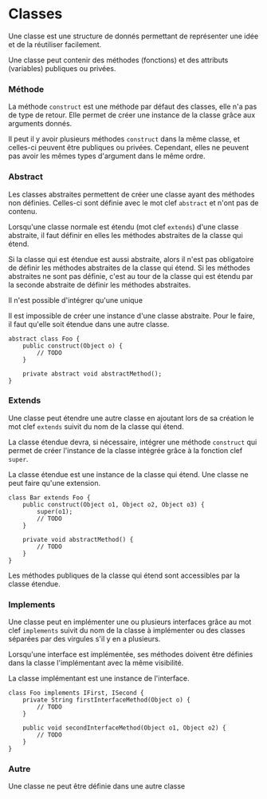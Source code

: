 # Classes

Une classe est une structure de donnés permettant de représenter une idée et de la réutiliser facilement.

Une classe peut contenir des méthodes (fonctions) et des attributs (variables) publiques ou privées.

### Méthode

La méthode `construct` est une méthode par défaut des classes, elle n'a pas de type de retour.
Elle permet de créer une instance de la classe grâce aux arguments donnés.

Il peut il y avoir plusieurs méthodes `construct` dans la même classe, et celles-ci peuvent être publiques ou privées.
Cependant, elles ne peuvent pas avoir les mêmes types d'argument dans le même ordre.

### Abstract

Les classes abstraites permettent de créer une classe ayant des méthodes non définies.
Celles-ci sont définie avec le mot clef `abstract` et n'ont pas de contenu.

Lorsqu'une classe normale est étendu (mot clef `extends`) d'une classe abstraite, il faut définir en elles les méthodes abstraites de la classe qui étend.

Si la classe qui est étendue est aussi abstraite, alors il n'est pas obligatoire de définir les méthodes abstraites de la classe qui étend.
Si les méthodes abstraites ne sont pas définie, c'est au tour de la classe qui est étendu par la seconde abstraite de définir les méthodes abstraites.

Il n'est possible d'intégrer qu'une unique 

Il est impossible de créer une instance d'une classe abstraite. Pour le faire, il faut qu'elle soit étendue dans une autre classe.

```base
abstract class Foo {
    public construct(Object o) {
        // TODO
    }
    
    private abstract void abstractMethod();
}
```

### Extends

Une classe peut étendre une autre classe en ajoutant lors de sa création le mot clef `extends` suivit du nom de la classe qui étend.

La classe étendue devra, si nécessaire, intégrer une méthode `construct` qui permet de créer l'instance de la classe intégrée grâce à la fonction clef `super`.

La classe étendue est une instance de la classe qui étend. Une classe ne peut faire qu'une extension.

```base
class Bar extends Foo {
    public construct(Object o1, Object o2, Object o3) {
        super(o1);
        // TODO
    }
    
    private void abstractMethod() {
        // TODO
    }
}
```

Les méthodes publiques de la classe qui étend sont accessibles par la classe étendue.

### Implements

Une classe peut en implémenter une ou plusieurs interfaces grâce au mot clef `implements` suivit du nom de la classe à implémenter ou des classes séparées par des virgules s'il y en a plusieurs.

Lorsqu'une interface est implémentée, ses méthodes doivent être définies dans la classe l'implémentant avec la même visibilité.

La classe implémentant est une instance de l'interface.

```base
class Foo implements IFirst, ISecond {
    private String firstInterfaceMethod(Object o) {
        // TODO
    }
    
    public void secondInterfaceMethod(Object o1, Object o2) {
        // TODO
    }
}
```

### Autre

Une classe ne peut être définie dans une autre classe